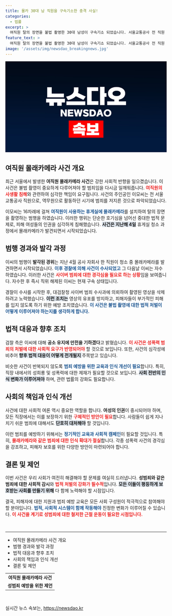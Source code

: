 ```yaml
---
title: 몰카 30대 남 직원을 구속기소한 충격 사실!
categories:
  - 법률
excerpt: >
  여직원 탈의 장면을 불법 촬영한 30대 남성이 구속기소 되었습니다. 서울교통공사 전 직원 이씨는 휴게실에 몰래카메라를 설치해 16차례에 걸쳐 범행을 저질렀습니다. 검찰은 철저한 처벌을 예고하며 사건의 심각성을 강조했습니다.
feature_text: >
  여직원 탈의 장면을 불법 촬영한 30대 남성이 구속기소 되었습니다. 서울교통공사 전 직원 이씨는 휴게실에 몰래카메라를 설치해 16차례에 걸쳐 범행을 저질렀습니다. 검찰은 철저한 처벌을 예고하며 사건의 심각성을 강조했습니다.
image: '/assets/img/newsdao_breakingnews.jpg'
---
```


<p><img src="/assets/img/newsdao_breakingnews.jpg" alt="ranknews 속보" /></p>

<h2 data-ke-size="size26">여직원 몰래카메라 사건 개요</h2>

<p data-ke-size="size16">최근 서울에서 발생한 <b>여직원 몰래카메라 사건</b>은 강한 사회적 반향을 일으켰습니다. 이 사건은 불법 촬영이 중요하게 다루어져야 할 범죄임을 다시금 일깨워줍니다. <b><span style="color: #ee2323;">여직원의 사생활 침해</span></b>와 관련하여 심각한 책임이 요구됩니다. 사건의 주인공인 이모씨는 전 서울교통공사 직원으로, 역무원으로 활동하던 시기에 범죄를 저지른 것으로 파악되었습니다.</p>

<p data-ke-size="size16">이모씨는 16차례에 걸쳐 <b><span style="color: #1a5490;">여직원이 사용하는 휴게실에 몰래카메라</span></b>를 설치하여 탈의 장면을 촬영하는 범행을 하였습니다. 이러한 행위는 단순한 호기심을 넘어선 중대한 법적 문제로, 피해 여성들의 인권을 심각하게 침해했습니다. <b><span style="background-color: #21538527;">사건은 지난해 4일</span></b> 휴게실 청소 과정에서 몰래카메라가 발견되면서 시작되었습니다.</p>

<h2 data-ke-size="size26">범행 경과와 발각 과정</h2>

<p data-ke-size="size16">이씨의 범행이 <b>발각된 경위</b>는 지난 4월 공사 자회사 한 직원이 청소 중 몰래카메라를 발견하면서 시작되었습니다. <b><span style="color: #1a5490;">이후 경찰에 의해 사건이 수사되었고</span></b> 그 다음날 이씨는 자수하였습니다. 이러한 사건은 <b><span style="color: #ee2323;">사이버 범죄에 대한 경각심을 필요로 하는 상황</span></b>임을 보여줍니다. 자수한 후 즉시 직위 해제된 이씨는 현재 구속 상태입니다.</p>

<p data-ke-size="size16">경찰이 수사를 시작한 후, 대검찰청 사이버 범죄 수사과에 의뢰하여 촬영된 영상을 삭제하려고 노력했습니다. <b><span style="background-color: #21538527;">이런 조치는</span></b> 영상의 유포를 방지하고, 피해자들이 부가적인 피해를 입지 않도록 하기 위한 예방 조치였습니다. <b><span style="color: #1a5490;">이 사건은 불법 촬영에 대한 법적 처벌이 어떻게 이루어져야 하는지를 생각하게 합니다.</span></b></p>

<h2 data-ke-size="size26">법적 대응과 향후 조치</h2>

<p data-ke-size="size16">검찰 측은 이씨에 대해 <b>공소 유지에 만전을 기하겠다</b>고 밝혔습니다. <b><span style="color: #ee2323;">이 사건은 성폭력 범죄의 처벌에 대한 사회적 요구가 반영되어야</span></b> 할 것으로 보입니다. 또한, 사건의 심각성에 비추어 <b><span style="background-color: #21538527;">향후 법적 대응이 어떻게 전개될지 </span></b>주목받고 있습니다.</p>

<p data-ke-size="size16">비슷한 사건이 반복되지 않도록 <b><span style="color: #1a5490;">범죄 예방을 위한 교육과 인식 개선이 필요</span></b>합니다. 특히, 직장 내에서의 성희롱 및 성폭력에 대한 제재가 필요할 것으로 보입니다. <b><span style="background-color: #21538527;">사회 전반의 인식 변화가 이루어져야</span></b> 하며, 관련 법률의 강화도 필요합니다.</p>

<h2 data-ke-size="size26">사회의 책임과 인식 개선</h2>

<p data-ke-size="size16">사건에 대한 사회적 여론 역시 중요한 역할을 합니다. <b>여성의 인권</b>이 중시되어야 하며, 모든 직장에서는 이를 보장하기 위한 <b><span style="color: #ee2323;">구체적인 방안이 필요</span></b>합니다. 사람들이 쉽게 지나치기 쉬운 범죄에 대해서도 <b><span style="background-color: #21538527;">단호히 대처해야</span></b> 할 것입니다.</p>

<p data-ke-size="size16">이런 범죄를 예방하기 위해서는 <b><span style="color: #1a5490;">정기적인 교육과 사회적 캠페인</span></b>이 필요할 것입니다. 특히, <b><span style="color: #ee2323;">몰래카메라와 같은 범죄에 대한 인식 확대가 절실</span></b>합니다. 각종 성폭력 사건의 경각심을 강조하고, 피해자 보호를 위한 다양한 방안이 마련되어야 합니다.</p>

<h2 data-ke-size="size26">결론 및 제언</h2>

<p data-ke-size="size16">이번 사건은 우리 사회가 여전히 해결해야 할 문제를 여실히 드러냅니다. <b>성범죄와 같은 범죄에 대한 사회적 감시</b>와 <b><span style="color: #ee2323;">법적 처벌의 강화가 필수적</span></b>입니다. <b><span style="background-color: #21538527;">모든 이들이 평등하게 보호받는 사회를 만들기 위해</span></b> 다 함께 노력해야 할 시점입니다.</p>

<p data-ke-size="size16">결국, 피해자에 대한 지원과 범죄 예방 교육은 모든 사회 구성원이 적극적으로 참여해야 할 분야입니다. <b><span style="color: #1a5490;">법적, 사회적 시스템이 함께 작동해야</span></b> 진정한 변화가 이루어질 수 있습니다. <b><span style="color: #ee2323;">이 사건을 계기로 성범죄에 대한 철저한 근절 운동이 필요한 시점입니다.</span></b></p>

<p data-ke-size="size16">&nbsp;</p>

<hr>

<ul>
    <li>여직원 몰래카메라 사건 개요</li>
    <li>범행 경과와 발각 과정</li>
    <li>법적 대응과 향후 조치</li>
    <li>사회의 책임과 인식 개선</li>
    <li>결론 및 제언</li>
</ul>

<table style="width: 100%;">
    <tbody>
        <tr>
            <td style="text-align: center; height: 17px;"><b>여직원 몰래카메라 사건</b></td>
        </tr>
        <tr>
            <td style="text-align: center; height: 17px;"><b>성범죄 예방을 위한 제언</b></td>
        </tr>
    </tbody>
</table>

<p data-ke-size="size16">&nbsp;</p>
실시간 뉴스 속보는, <a href="https://newsdao.kr" rel="dofollow">https://newsdao.kr</a>



